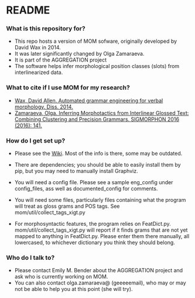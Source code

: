 # README #


### What is this repository for? ###

* This repo hosts a version of MOM sofware, originally developed by David Wax in 2014.
* It was later significantly changed by Olga Zamaraeva.
* It is part of the AGGREGATION project
* The software helps infer morphological position classes (slots) from interlinearized data.


### What to cite if I use MOM for my research? ###
* [Wax, David Allen. Automated grammar engineering for verbal morphology. Diss. 2014.](https://digital.lib.washington.edu/researchworks/bitstream/handle/1773/25373/Wax_washington_0250O_12899.pdf?sequence=1&isAllowed=y)
* [Zamaraeva, Olga. Inferring Morphotactics from Interlinear Glossed Text: Combining Clustering and Precision Grammars. SIGMORPHON 2016 (2016): 141.](http://www.anthology.aclweb.org/W/W16/W16-20.pdf#page=153)

### How do I get set up? ###

* Please see the [Wiki](https://bitbucket.org/olzama/mom/wiki/). Most of the info is there, some may be outdated.

* There are dependencies; you should be able to easily install them by pip, but you may need to manually install Graphviz.

* You will need a config file. Please see a sample eng_config under config_files, ass well as documented_config for comments.

* You will need some files, particularly files containing what the program will treat as gloss grams and POS tags. See mom/util/collect_tags_xigt.py

* For morphosyntactic features, the program relies on FeatDict.py. mom/util/collect_tags_xigt.py will report if it finds grams that are not yet mapped to anything in FeatDict.py. Please enter them there manually, all lowercased, to whichever dictionary you think they should belong.

### Who do I talk to? ###

* Please contact Emily M. Bender about the AGGREGATION project and ask who is currently working on MOM. 
* You can also contact olga.zamaraeva@ (geeeeemail), who may or may not be able to help you at this point (she will try).